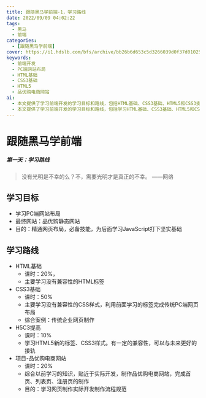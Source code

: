 ```yaml
---
title: 跟随黑马学前端-1，学习路线
date: 2022/09/09 04:02:22
tags:
  - 黑马
  - 前端
categories:
  - [跟随黑马学前端]
cover: https://i1.hdslb.com/bfs/archive/bb26b6d653c5d3266039d0f37d01025a729adbd1.jpg@720w_378h_1c_!web-space-index-myvideo.webp
keywords:
  - 前端开发
  - PC端网站布局
  - HTML基础
  - CSS3基础
  - HTML5
  - 品优购电商网站
ai:
  - 本文提供了学习前端开发的学习目标和路线，包括HTML基础、CSS3基础、HTML5和CSS3提高以及一个实际项目——品优购电商网站的制作。
  - 本文提供了学习前端开发的学习目标和路线，包括学习HTML基础、CSS3基础、HTML5和CSS3进阶知识，并通过制作一个品优购电商网站项目来综合应用所学知识，打下坚实的前端开发基础。
---
```

# 跟随黑马学前端

##### 第一天：学习路线

> 没有光明是不幸的么？不，需要光明才是真正的不幸。		——网络



## 学习目标

* 学习PC端网站布局
* 最终网站：品优购静态网站
* 目的：精通网页布局，必备技能，为后面学习JavaScript打下坚实基础



## 学习路线

* HTML基础
  * 课时：20%，
  * 主要学习没有兼容性的HTML标签
* CSS3基础
  * 课时：50%
  * 主要学习没有兼容性的CSS样式，利用前面学习的标签完成传统PC端网页布局
  * 综合案例：传统企业网页制作
* H5C3提高
  * 课时：10%
  * 学习HTML5新的标签、CSS3样式。有一定的兼容性，可以与未来更好的接轨
* 项目-品优购电商网站
  * 课时：20%
  * 综合以前学习的知识，贴近于实际开发，制作品优购电商网站，完成首页、列表页、注册页的制作
  * 目的：学习网页制作实际开发制作流程规范